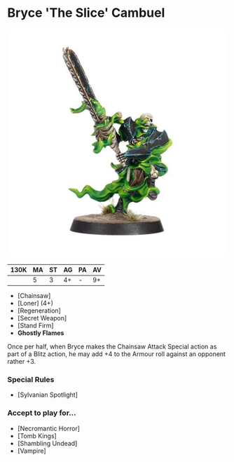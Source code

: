 # Bryce 'The Slice' Cambuel

![](../media/starplayers/BryceSlice1.jpg)

| 130K  | MA | ST | AG | PA | AV |
| --- | --- | --- | --- | --- | --- |
| | 5 | 3 | 4+ | - | 9+ |

* [Chainsaw]
* [Loner] (4+)
* [Regeneration]
* [Secret Weapon]
* [Stand Firm]
* **Ghostly Flames**

Once per half, when Bryce makes the Chainsaw Attack Special action as part of a Blitz action, he may add +4 to the Armour roll against an opponent rather +3.

### Special Rules

* [Sylvanian Spotlight]

### Accept to play for...

* [Necromantic Horror]
* [Tomb Kings]
* [Shambling Undead]
* [Vampire]
